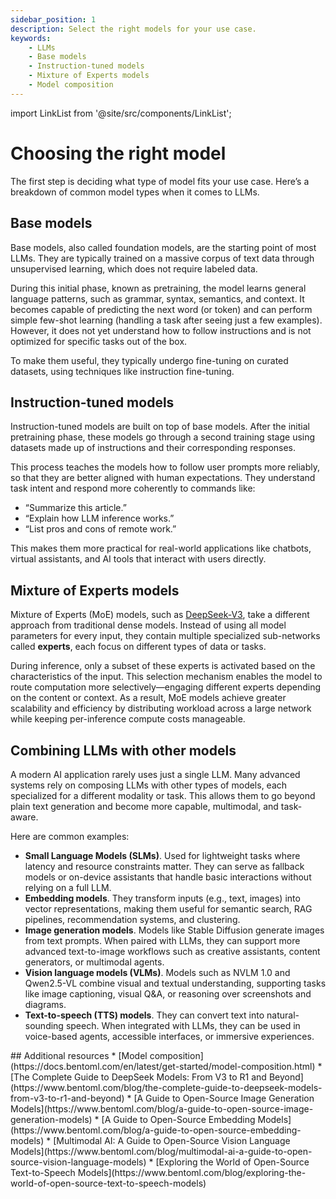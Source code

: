 ```yaml
---
sidebar_position: 1
description: Select the right models for your use case.
keywords:
    - LLMs
    - Base models
    - Instruction-tuned models
    - Mixture of Experts models
    - Model composition
---
```


import LinkList from '@site/src/components/LinkList';

# Choosing the right model

The first step is deciding what type of model fits your use case. Here’s a breakdown of common model types when it comes to LLMs.

## Base models

Base models, also called foundation models, are the starting point of most LLMs. They are typically trained on a massive corpus of text data through unsupervised learning, which does not require labeled data.

During this initial phase, known as pretraining, the model learns general language patterns, such as grammar, syntax, semantics, and context. It becomes capable of predicting the next word (or token) and can perform simple few-shot learning (handling a task after seeing just a few examples). However, it does not yet understand how to follow instructions and is not optimized for specific tasks out of the box.

To make them useful, they typically undergo fine-tuning on curated datasets, using techniques like instruction fine-tuning.

## Instruction-tuned models

Instruction-tuned models are built on top of base models. After the initial pretraining phase, these models go through a second training stage using datasets made up of instructions and their corresponding responses.

This process teaches the models how to follow user prompts more reliably, so that they are better aligned with human expectations. They understand task intent and respond more coherently to commands like:

- “Summarize this article.”
- “Explain how LLM inference works.”
- “List pros and cons of remote work.”

This makes them more practical for real-world applications like chatbots, virtual assistants, and AI tools that interact with users directly.

## Mixture of Experts models

Mixture of Experts (MoE) models, such as [DeepSeek-V3](https://www.bentoml.com/blog/the-complete-guide-to-deepseek-models-from-v3-to-r1-and-beyond), take a different approach from traditional dense models. Instead of using all model parameters for every input, they contain multiple specialized sub-networks called **experts**, each focus on different types of data or tasks.

During inference, only a subset of these experts is activated based on the characteristics of the input. This selection mechanism enables the model to route computation more selectively—engaging different experts depending on the content or context. As a result, MoE models achieve greater scalability and efficiency by distributing workload across a large network while keeping per-inference compute costs manageable.

## Combining LLMs with other models

A modern AI application rarely uses just a single LLM. Many advanced systems rely on composing LLMs with other types of models, each specialized for a different modality or task. This allows them to go beyond plain text generation and become more capable, multimodal, and task-aware.

Here are common examples:

- **Small Language Models (SLMs)**. Used for lightweight tasks where latency and resource constraints matter. They can serve as fallback models or on-device assistants that handle basic interactions without relying on a full LLM.
- **Embedding models**. They transform inputs (e.g., text, images) into vector representations, making them useful for semantic search, RAG pipelines, recommendation systems, and clustering.
- **Image generation models**. Models like Stable Diffusion generate images from text prompts. When paired with LLMs, they can support more advanced text-to-image workflows such as creative assistants, content generators, or multimodal agents.
- **Vision language models (VLMs)**. Models such as NVLM 1.0 and Qwen2.5-VL combine visual and textual understanding, supporting tasks like image captioning, visual Q&A, or reasoning over screenshots and diagrams.
- **Text-to-speech (TTS) models**. They can convert text into natural-sounding speech. When integrated with LLMs, they can be used in voice-based agents, accessible interfaces, or immersive experiences.

<LinkList>
  ## Additional resources
  * [Model composition](https://docs.bentoml.com/en/latest/get-started/model-composition.html)
  * [The Complete Guide to DeepSeek Models: From V3 to R1 and Beyond](https://www.bentoml.com/blog/the-complete-guide-to-deepseek-models-from-v3-to-r1-and-beyond)
  * [A Guide to Open-Source Image Generation Models](https://www.bentoml.com/blog/a-guide-to-open-source-image-generation-models)
  * [A Guide to Open-Source Embedding Models](https://www.bentoml.com/blog/a-guide-to-open-source-embedding-models)
  * [Multimodal AI: A Guide to Open-Source Vision Language Models](https://www.bentoml.com/blog/multimodal-ai-a-guide-to-open-source-vision-language-models)
  * [Exploring the World of Open-Source Text-to-Speech Models](https://www.bentoml.com/blog/exploring-the-world-of-open-source-text-to-speech-models)
</LinkList>